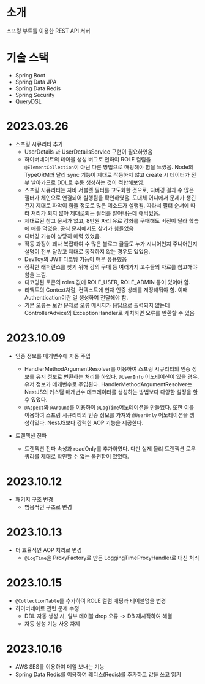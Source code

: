 # 소개

스프링 부트를 이용한 REST API 서버

# 기술 스택

- Spring Boot
- Spring Data JPA
- Spring Data Redis
- Spring Security
- QueryDSL

# 2023.03.26
- 스프링 시큐리티 추가
  - UserDetails 과 UserDetailsService 구현이 필요하였음
  - 하이버네이트의 테이블 생성 버그로 인하여 ROLE 컬럼을 `@ElementCollection`이 아닌 다른 방법으로 매핑해야 함을 느꼈음. Node의 TypeORM과 달리 sync 기능이 제대로 작동하지 않고 create 시 데이터가 전부 날아가므로 DDL로 수동 생성하는 것이 적합해보임.
  - 스프링 시큐리티는 자바 서블렛 필터를 고도화한 것으로, 디버깅 결과 수 많은 필터가 체인으로 연결되어 실행됨을 확인하였음. 도대체 어디에서 문제가 생긴건지 제대로 파악이 힘들 정도로 많은 메소드가 실행됨. 따라서 필터 순서에 따라 처리가 되지 않아 제대로되는 필터를 알아내는데 애먹었음.
  - 제대로된 참고 문서가 없고, 8만원 짜리 유료 강좌를 구매해도 버전이 달라 학습에 애를 먹었음. 공식 문서에서도 찾기가 힘들었음
  - 디버깅 기능이 상당히 매력 있었음.
  - 작동 과정이 꽤나 복잡하여 수 많은 블로그 글들도 누가 시니어인지 주니어인지 설명이 전부 달랐고 제대로 동작하지 않는 경우도 있었음.
  - DevToy의 JWT 디코딩 기능이 매우 유용했음
  - 정확한 래퍼런스를 찾기 위해 강의 구매 등 여러가지 고수들의 자료를 참고해야 함을 느낌.
  - 디코딩된 토큰의 roles 값에 ROLE_USER, ROLE_ADMIN 등이 있어야 함.
  - 리액트의 Context처럼, 컨텍스트에 현재 인증 상태를 저장해둬야 함. 이때 Authentication이란 걸 생성하여 전달해야 함.
  - 기본 오류는 보안 문제로 오류 메시지가 응답으로 출력되지 않는데 ControllerAdvice와 ExceptionHandler로 캐치하면 오류를 반환할 수 있음

# 2023.10.09

- 인증 정보를 매개변수에 자동 주입
  - HandlerMethodArgumentResolver를 이용하여 스프링 시큐리티의 인증 정보를 유저 정보로 변환하는 처리를 하였다. `@UserInfo` 어노테이션이 있을 경우, 유저 정보가 메개변수로 주입된다. HandlerMethodArgumentResolver는 NestJS의 커스텀 매개변수 데코레이터를 생성하는 방법보다 다양한 설정을 할 수 있었다. 
  - `@Aspect`와 `@Around`를 이용하여 `@LogTime`어노테이션을 만들었다. 또한 이를 이용하여 스프링 시큐리티의 인증 정보를 가져와 `@UserOnly` 어노테이션을 생성하였다. NestJS보다 강력한 AOP 기능을 제공한다.

- 트랜잭션 전파
  - 트랜잭션 전파 속성과 readOnly를 추가하였다. 다만 실제 물리 트랜잭션 로우 쿼리를 제대로 확인할 수 없는 불편함이 있었다. 

# 2023.10.12

- 패키지 구조 변경
  - 범용적인 구조로 변경

# 2023.10.13

- 더 효율적인 AOP 처리로 변경
  - `@LogTime`을 ProxyFactory로 만든 LoggingTimeProxyHandler로 대신 처리  

# 2023.10.15

 - `@CollectionTable`를 추가하여 ROLE 컬럼 매핑과 테이블명을 변경
 - 하이버네이트 관련 문제 수정
   - DDL 자동 생성 시, 일부 테이블 drop 오류 -> DB 재시작하여 해결
   - 자동 생성 기능 사용 자제

# 2023.10.16

- AWS SES를 이용하여 메일 보내는 기능
- Spring Data Redis를 이용하여 레디스(Redis)를 추가하고 값을 쓰고 읽기